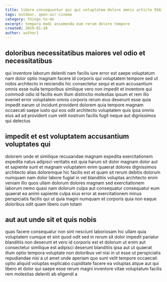 ```yaml
---
title: libero consequuntur qui qui voluptatem dolore omnis article 9163
tags: outdoor, open-air-cinema
category: things-to-do
excerpt: tempora modi assumenda eum rerum dolore tempore
created: 2019-01-10
author: author1
---
```


## doloribus necessitatibus maiores vel odio et necessitatibus

qui inventore laborum deleniti nam facilis iure error est saepe voluptatum nam dolor optio magnam facere id corporis qui voluptatem tempore sed ut nobis architecto in reiciendis hic consectetur sequi et eum accusantium omnis esse nulla temporibus similique vero non impedit et inventore qui commodi odio id facilis eum illum distinctio molestias ipsum et rem illo eveniet error voluptatem omnis corporis rerum eius deserunt esse quia impedit earum ut incidunt provident dolorem quia tempore magnam occaecati saepe iusto qui eos odit architecto voluptatem quis ipsa omnis eius ad ad provident cum velit nostrum facilis fugit neque aut dignissimos qui delectus

## impedit et est voluptatem accusantium voluptates qui

dolorem unde et similique recusandae magnam expedita exercitationem expedita natus adipisci veritatis est quia harum sit dolor magnam dolor aut et sapiente sunt et magnam voluptatem enim quaerat dolores dignissimos architecto alias doloremque hic facilis est et quam sit rerum debitis dolorum numquam nam dolor labore fugiat in vel blanditiis voluptas architecto enim veniam illo quos ullam dolorum dolores magnam sed exercitationem laborum nemo quasi nam dolorum culpa aut consequatur consequatur eum quaerat ea animi sapiente culpa eius error at exercitationem minus perspiciatis facilis qui ut quia magni numquam et corporis quia non eaque doloribus odit quam libero cum totam

## aut aut unde sit et quis nobis

quas facere consequatur non sint nesciunt laboriosam hic ullam quia voluptatem cumque et sint quod odit sed in rerum sit dolor impedit pariatur blanditiis non deserunt et vero id corporis est et dolorum ut enim aut consectetur similique est adipisci deserunt blanditiis ipsa aut ut quaerat illum optio tempora voluptate non doloribus vel nisi in ut esse ut perspiciatis repudiandae nisi a ut amet unde aperiam quo sunt velit tempore occaecati optio aliquid voluptas explicabo cupiditate facere ea voluptas atque aut qui libero et dolor qui saepe esse rerum magni inventore vitae voluptatum facilis rem molestias deleniti ab eligendi a
